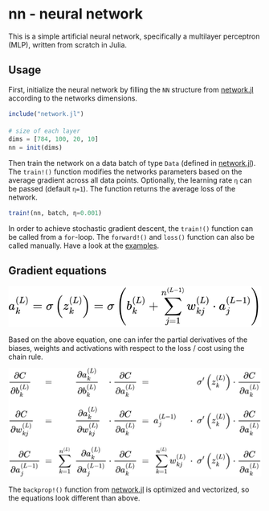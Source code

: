 # nn - neural network

This is a simple artificial neural network, specifically a multilayer
perceptron (MLP), written from scratch in Julia.

## Usage

First, initialize the neural network by filling the `NN` structure from
[network.jl][1] according to the networks dimensions.

```julia
include("network.jl")

# size of each layer
dims = [784, 100, 20, 10]
nn = init(dims)
```

Then train the network on a data batch of type `Data` (defined in
[network.jl][1]). The `train!()` function modifies the networks
parameters based on the average gradient across all data points.
Optionally, the learning rate `η` can be passed (default `η=1`). The
function returns the average loss of the network.

```julia
train!(nn, batch, η=0.001)
```

In order to achieve stochastic gradient descent, the `train!()` function
can be called from a `for`-loop. The `forward!()` and `loss()` function
can also be called manually. Have a look at the [examples][2].

## Gradient equations

<picture>
  <source media="(prefers-color-scheme: light)" srcset="./images/forward.svg">
  <source media="(prefers-color-scheme: dark)" srcset="./images/forward_inv.svg">
  <img alt="forward propagation equation" src="./images/forward.svg">
</picture>

Based on the above equation, one can infer the partial derivatives of
the biases, weights and activations with respect to the loss / cost
using the chain rule.

<picture>
  <source media="(prefers-color-scheme: light)" srcset="./images/gradient.svg">
  <source media="(prefers-color-scheme: dark)" srcset="./images/gradient_inv.svg">
  <img alt="derivatives of biases, kernels and activations" src="./images/gradient.svg">
</picture>

The `backprop!()` function from [network.jl][1] is optimized and
vectorized, so the equations look different than above.

[1]: ./network.jl
[2]: ./examples/
